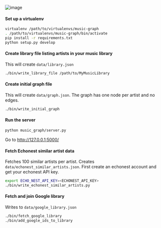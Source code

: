 ![image](https://cloud.githubusercontent.com/assets/52205/10836926/e9ca1d4e-7e70-11e5-9382-78e1fac20f7b.png)

#### Set up a virtualenv
```sh
virtualenv /path/to/virtualenvs/music-graph
. /path/to/virtualenvs/music-graph/bin/activate
pip install -r requirements.txt
python setup.py develop
```

#### Create library file listing artists in your music library
This will create `data/library.json`
```sh
./bin/write_library_file /path/to/MyMusicLibrary
```

#### Create initial graph file
This will create `data/graph.json`. The graph has one node per artist and no edges.
```sh
./bin/write_initial_graph
```

#### Run the server
```sh
python music_graph/server.py
```

Go to http://127.0.0.1:5000/


#### Fetch Echonest similar artist data
Fetches 100 similar artists per artist. Creates
`data/echonest_similar_artists.json`. First create an echonest account and get
your echonest API key.
```sh
export ECHO_NEST_API_KEY=<ECHONEST_API_KEY>
./bin/write_echonest_similar_artists.py
```


#### Fetch and join Google library
Writes to `data/google_library.json`
```sh
./bin/fetch_google_library
./bin/add_google_ids_to_library
```
